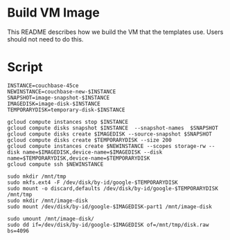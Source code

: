 # Build VM Image

This README describes how we build the VM that the templates use.  Users should not need to do this.

# Script

    INSTANCE=couchbase-45ce
    NEWINSTANCE=couchbase-new-$INSTANCE
    SNAPSHOT=image-snapshot-$INSTANCE
    IMAGEDISK=image-disk-$INSTANCE
    TEMPORARYDISK=temporary-disk-$INSTANCE

    gcloud compute instances stop $INSTANCE
    gcloud compute disks snapshot $INSTANCE  --snapshot-names  $SNAPSHOT
    gcloud compute disks create $IMAGEDISK --source-snapshot $SNAPSHOT
    gcloud compute disks create $TEMPORARYDISK --size 200
    gcloud compute instances create $NEWINSTANCE --scopes storage-rw --disk name=$IMAGEDISK,device-name=$IMAGEDISK --disk name=$TEMPORARYDISK,device-name=$TEMPORARYDISK
    gcloud compute ssh $NEWINSTANCE

    sudo mkdir /mnt/tmp
    sudo mkfs.ext4 -F /dev/disk/by-id/google-$TEMPORARYDISK
    sudo mount -o discard,defaults /dev/disk/by-id/google-$TEMPORARYDISK /mnt/tmp
    sudo mkdir /mnt/image-disk
    sudo mount /dev/disk/by-id/google-$IMAGEDISK-part1 /mnt/image-disk

    sudo umount /mnt/image-disk/
    sudo dd if=/dev/disk/by-id/google-$IMAGEDISK of=/mnt/tmp/disk.raw bs=4096
